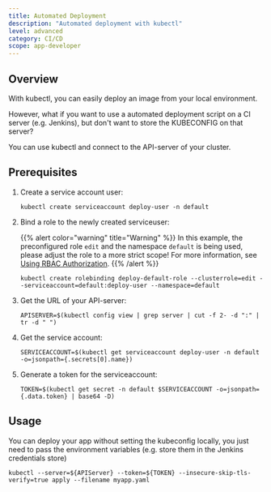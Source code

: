 ```yaml
---
title: Automated Deployment
description: "Automated deployment with kubectl"
level: advanced
category: CI/CD
scope: app-developer
---
```


## Overview
With kubectl, you can easily deploy an image from your local environment.

However, what if you want to use a automated deployment script on a CI server (e.g. Jenkins), but don't want to store 
the KUBECONFIG on that server?

You can use kubectl and connect to the API-server of your cluster.

## Prerequisites
1. Create a service account user:
   ```
   kubectl create serviceaccount deploy-user -n default
   ```

2. Bind a role to the newly created serviceuser:
   
   {{% alert color="warning"  title="Warning" %}}
   In this example, the preconfigured role `edit` and the namespace `default` is being used, please adjust the role to a more strict scope! For more information, see [Using RBAC Authorization](https://kubernetes.io/docs/reference/access-authn-authz/rbac/).
   {{% /alert %}}
   ```
   kubectl create rolebinding deploy-default-role --clusterrole=edit --serviceaccount=default:deploy-user --namespace=default
   ```

3. Get the URL of your API-server:
   ```
   APISERVER=$(kubectl config view | grep server | cut -f 2- -d ":" | tr -d " ")
   ```

4. Get the service account:
   ```
   SERVICEACCOUNT=$(kubectl get serviceaccount deploy-user -n default -o=jsonpath={.secrets[0].name})
   ```

5. Generate a token for the serviceaccount:
   ```
   TOKEN=$(kubectl get secret -n default $SERVICEACCOUNT -o=jsonpath={.data.token} | base64 -D)
   ```

## Usage
You can deploy your app without setting the kubeconfig locally, you just need to pass the environment variables (e.g. store them in the Jenkins credentials store)
  ```
  kubectl --server=${APIServer} --token=${TOKEN} --insecure-skip-tls-verify=true apply --filename myapp.yaml
  ```